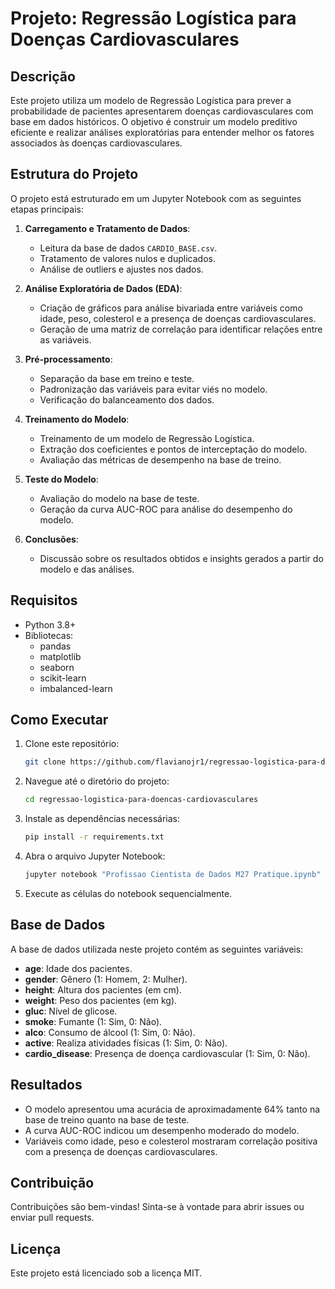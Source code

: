 # Projeto: Regressão Logística para Doenças Cardiovasculares

## Descrição
Este projeto utiliza um modelo de Regressão Logística para prever a probabilidade de pacientes apresentarem doenças cardiovasculares com base em dados históricos. O objetivo é construir um modelo preditivo eficiente e realizar análises exploratórias para entender melhor os fatores associados às doenças cardiovasculares.

## Estrutura do Projeto
O projeto está estruturado em um Jupyter Notebook com as seguintes etapas principais:

1. **Carregamento e Tratamento de Dados**:
   - Leitura da base de dados `CARDIO_BASE.csv`.
   - Tratamento de valores nulos e duplicados.
   - Análise de outliers e ajustes nos dados.

2. **Análise Exploratória de Dados (EDA)**:
   - Criação de gráficos para análise bivariada entre variáveis como idade, peso, colesterol e a presença de doenças cardiovasculares.
   - Geração de uma matriz de correlação para identificar relações entre as variáveis.

3. **Pré-processamento**:
   - Separação da base em treino e teste.
   - Padronização das variáveis para evitar viés no modelo.
   - Verificação do balanceamento dos dados.

4. **Treinamento do Modelo**:
   - Treinamento de um modelo de Regressão Logística.
   - Extração dos coeficientes e pontos de interceptação do modelo.
   - Avaliação das métricas de desempenho na base de treino.

5. **Teste do Modelo**:
   - Avaliação do modelo na base de teste.
   - Geração da curva AUC-ROC para análise do desempenho do modelo.

6. **Conclusões**:
   - Discussão sobre os resultados obtidos e insights gerados a partir do modelo e das análises.

## Requisitos
- Python 3.8+
- Bibliotecas:
  - pandas
  - matplotlib
  - seaborn
  - scikit-learn
  - imbalanced-learn

## Como Executar
1. Clone este repositório:
   ```bash
   git clone https://github.com/flavianojr1/regressao-logistica-para-doencas-cardiovasculares.git
   ```
2. Navegue até o diretório do projeto:
   ```bash
   cd regressao-logistica-para-doencas-cardiovasculares
   ```
3. Instale as dependências necessárias:
   ```bash
   pip install -r requirements.txt
   ```
4. Abra o arquivo Jupyter Notebook:
   ```bash
   jupyter notebook "Profissao Cientista de Dados M27 Pratique.ipynb"
   ```
5. Execute as células do notebook sequencialmente.

## Base de Dados
A base de dados utilizada neste projeto contém as seguintes variáveis:
- **age**: Idade dos pacientes.
- **gender**: Gênero (1: Homem, 2: Mulher).
- **height**: Altura dos pacientes (em cm).
- **weight**: Peso dos pacientes (em kg).
- **gluc**: Nível de glicose.
- **smoke**: Fumante (1: Sim, 0: Não).
- **alco**: Consumo de álcool (1: Sim, 0: Não).
- **active**: Realiza atividades físicas (1: Sim, 0: Não).
- **cardio_disease**: Presença de doença cardiovascular (1: Sim, 0: Não).

## Resultados
- O modelo apresentou uma acurácia de aproximadamente 64% tanto na base de treino quanto na base de teste.
- A curva AUC-ROC indicou um desempenho moderado do modelo.
- Variáveis como idade, peso e colesterol mostraram correlação positiva com a presença de doenças cardiovasculares.

## Contribuição
Contribuições são bem-vindas! Sinta-se à vontade para abrir issues ou enviar pull requests.

## Licença
Este projeto está licenciado sob a licença MIT.
